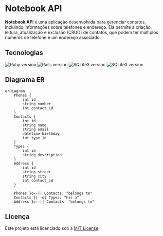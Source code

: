 
# Notebook API
**Notebook API** é uma aplicação desenvolvida para gerenciar contatos, incluindo informações sobre telefones e endereço. Ela permite a criação, leitura, atualização e exclusão (CRUD) de contatos, que podem ter múltiplos números de telefone e um endereço associado.

## Tecnologias

<p>
  <img alt="Ruby version" src="https://img.shields.io/static/v1?label=ruby&message=2.7.8&color=18181B&labelColor=d42e2e">
  <img alt="Rails version" src="https://img.shields.io/static/v1?label=rails&message=5.2.8&color=18181B&labelColor=d42e2e">
  <img alt="SQLite3 version" src="https://img.shields.io/static/v1?label=sqlite&message=3.x&color=18181B&labelColor=003B57">
  <img alt="SQLite3 version" src="https://wakatime.com/badge/user/30563c84-4568-4594-9bbe-b31f0effd26b/project/b67f970d-c835-4865-8cb2-9a36815bf6e5.svg">
</p>


## Diagrama ER

```mermaid
erDiagram
    Phones {
        int id
        string number
        int contact_id
    }
    Contacts {
        int id
        string name
        string email
        datetime birthday
        int type_id
    }
    Types {
        int id
        string description
    }
    Address {
        int id
        string street
        string city
        int contact_id
    }

    Phones }o--|| Contacts: "belongs to"
    Contacts ||--o{ Types: "has a"
    Address }o--|| Contacts: "belongs to"
```

## Licença
Este projeto está licenciado sob a [MIT License](LICENSE).